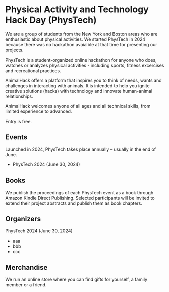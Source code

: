 # Physical Activity and Technology Hack Day (PhysTech)

We are a group of students from the New York and Boston areas who are enthusiastic about physical activities. We started PhysTech in 2024 because there was no hackathon avaialble at that time for presenting our projects. 


<!-- fitness and wellbeing

 - sports, recreational activities and analytics
fitness workout, 

love practice, watch and analyze physical activities 
are enthusiastic about 
sports analytics 

Physical activity is any body movement that works your muscles and requires more energy than resting. Walking, running, dancing, swimming, yoga, and gardening are a few examples of physical activity. -->

PhysTech is a student-organized online hackathon for anyone who does, watches or analyzes physical activities - including sports, fitness excercises and recreational practices. 

AnimalHack offers a platform that inspires you to think of needs, wants and challenges in interacting with animals. It is intended to help you ignite creative solutions (hacks) with technology and innovate human-animal relationships.

AnimalHack welcomes anyone of all ages and all technical skills, from limited experience to advanced. 

Entry is free.

<a name="events"></a>
## Events

Launched in 2024, PhysTech takes place annually – usually in the end of June.

- PhysTech 2024 (June 30, 2024)

## Books

We publish the proceedings of each PhysTech event as a book through Amazon Kindle Direct Publishing. Selected participants will be invited to extend their project abstracts and publish them as book chapters.

## Organizers

PhysTech 2024 (June 30, 2024)

- aaa
- bbb
- ccc

## Merchandise

We run an online store where you can find gifts for yourself, a family member or a friend.  

